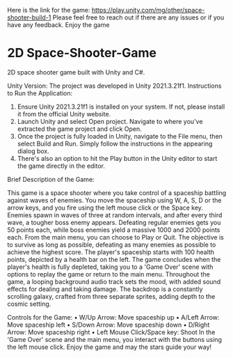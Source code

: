 Here is the link for the game:
https://play.unity.com/mg/other/space-shooter-build-1
Please feel free to reach out if there are any issues or if you have any feedback. Enjoy the game


#  2D Space-Shooter-Game
2D space shooter game built with Unity and C#.

Unity Version:
The project was developed in Unity 2021.3.21f1.
Instructions to Run the Application:
1.	Ensure Unity 2021.3.21f1 is installed on your system. If not, please install it from the official Unity website.
2.	Launch Unity and select Open project. Navigate to where you've extracted the game project and click Open.
3.	Once the project is fully loaded in Unity, navigate to the File menu, then select Build and Run. Simply follow the instructions in the appearing dialog box.
4.	There's also an option to hit the Play button in the Unity editor to start the game directly in the editor.
   
Brief Description of the Game:

This game is a space shooter where you take control of a spaceship battling against waves of enemies. You move the spaceship using W, A, S, D or the arrow keys, and you fire using the left mouse click or the Space key.
Enemies spawn in waves of three at random intervals, and after every third wave, a tougher boss enemy appears. Defeating regular enemies gets you 50 points each, while boss enemies yield a massive 1000 and 2000 points each.
From the main menu, you can choose to Play or Quit. The objective is to survive as long as possible, defeating as many enemies as possible to achieve the highest score. The player's spaceship starts with 100 health points, depicted by a health bar on the left. The game concludes when the player's health is fully depleted, taking you to a 'Game Over' scene with options to replay the game or return to the main menu.
Throughout the game, a looping background audio track sets the mood, with added sound effects for dealing and taking damage. The backdrop is a constantly scrolling galaxy, crafted from three separate sprites, adding depth to the cosmic setting.

Controls for the Game:
•	W/Up Arrow: Move spaceship up
•	A/Left Arrow: Move spaceship left
•	S/Down Arrow: Move spaceship down
•	D/Right Arrow: Move spaceship right
•	Left Mouse Click/Space key: Shoot
In the 'Game Over' scene and the main menu, you interact with the buttons using the left mouse click.
Enjoy the game and may the stars guide your way!



